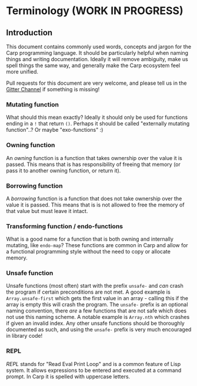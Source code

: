 # Terminology (WORK IN PROGRESS)

## Introduction
This document contains commonly used words, concepts and jargon for the Carp programming language. It should be particularly helpful when naming things and writing documentation. Ideally it will remove ambiguity, make us spell things the same way, and generally make the Carp ecosystem feel more unified.

Pull requests for this document are very welcome, and please tell us in the [Gitter Channel](https://gitter.im/eriksvedang/Carp?utm_source=badge&utm_medium=badge&utm_campaign=pr-badge&utm_content=badge) if something is missing!

### Mutating function
What should this mean exactly? Ideally it should only be used for functions ending in a `!` that return `()`. Perhaps it should be called "externally mutating function"..? Or maybe "exo-functions" :)

### Owning function
An *owning* function is a function that takes ownership over the value it is passed. This means that is has responsibility of freeing that memory (or pass it to another owning function, or return it).

### Borrowing function
A *borrowing* function is a function that does not take ownership over the value it is passed. This means that is is not allowed to free the memory of that value but must leave it intact.

### Transforming function / endo-functions
What is a good name for a function that is both owning and internally mutating, like `endo-map`? These functions are common in Carp and allow for a functional programming style without the need to copy or allocate memory.

### Unsafe function
Unsafe functions (most often) start with the prefix `unsafe-` and *can* crash the program if certain preconditions are not met. A good example is `Array.unsafe-first` which gets the first value in an array - calling this if the array is empty this will crash the program. The `unsafe-` prefix is an optional naming convention, there *are* a few functions that are not safe which does not use this naming scheme. A notable example is `Array.nth` which crashes if given an invalid index. Any other unsafe functions should be thoroughly documented as such, and using the `unsafe-` prefix is very much encouraged in library code!

### REPL
*REPL* stands for "Read Eval Print Loop" and is a common feature of Lisp system. It allows expressions to be entered and executed at a command prompt. In Carp it is spelled with uppercase letters.
